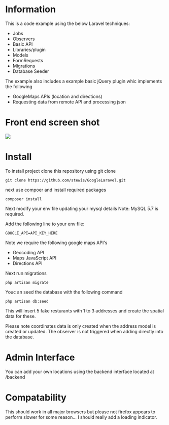 # Information

This is a code example using the below Laravel techniques:

- Jobs
- Observers
- Basic API
- Libraries/plugin
- Models
- FormRequests
- Migrations
- Database Seeder

The example also includes a example basic jQuery plugin whic implements the following

- GoogleMaps APIs  (location and directions)
- Requesting data from remote API and processing json

# Front end screen shot

<img src="https://i.imgur.com/5su4xpr.jpg" />

# Install

To install project clone this repository using git clone

```
git clone https://github.com/stewis/GoogleLaravel.git
```

next use compoer and install required packages

```
composer install
```

Next modify your env file updating your mysql details  Note:  MySQL 5.7 is required.

Add the following line to your env file:

```
GOOGLE_API=API_KEY_HERE
```

Note we require the following google maps API's

- Geocoding API
- Maps JavaScript API
- Directions API

Next run migrations

```
php artisan migrate
```

Youc an seed the database with the following command

```
php artisan db:seed
```

This will insert 5 fake resturants with 1 to 3 addresses and create the spatial data for these.

Please note coordinates data is only created when the address model is created or updated.  The observer is not triggered when adding directly into the database.


# Admin Interface

You can add your own locations using the backend interface located at /backend

# Compatability

This should work in all major browsers but please not firefox appears to perform slower for some reason...  I should really add a loading indicator. 
